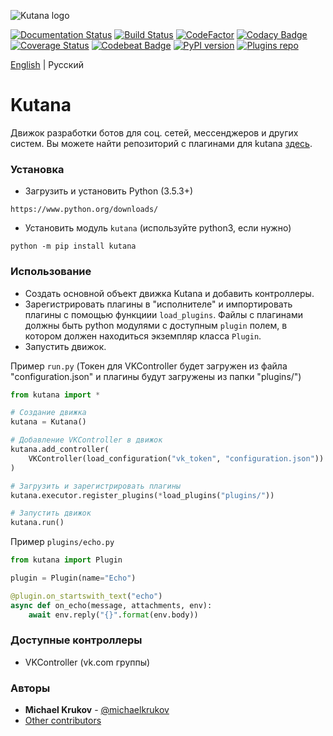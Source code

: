 ![Kutana logo](docs/_static/kutana-logo-512.png)

[![Documentation Status](https://readthedocs.org/projects/kutana/badge/?version=latest)](https://kutana.readthedocs.io/en/latest/?badge=latest)
[![Build Status](https://travis-ci.com/ekonda/kutana.svg?branch=master)](https://travis-ci.com/ekonda/kutana)
[![CodeFactor](https://www.codefactor.io/repository/github/ekonda/kutana/badge)](https://www.codefactor.io/repository/github/ekonda/kutana)
[![Codacy Badge](https://api.codacy.com/project/badge/Grade/3119bfb791604b9db38e8e7a13e1d415)](https://www.codacy.com/app/michaelkrukov/kutana?utm_source=github.com&amp;utm_medium=referral&amp;utm_content=ekonda/kutana&amp;utm_campaign=Badge_Grade)
[![Coverage Status](https://coveralls.io/repos/github/ekonda/kutana/badge.svg?branch=master)](https://coveralls.io/github/ekonda/kutana?branch=master)
[![Codebeat Badge](https://codebeat.co/badges/fd698be3-d0f9-4e3c-b235-1c3a3cdb98a9)](https://codebeat.co/projects/github-com-ekonda-kutana-master)
[![PyPI version](https://badge.fury.io/py/kutana.svg)](https://badge.fury.io/py/kutana)
[![Plugins repo](https://img.shields.io/badge/plugins-repo-green.svg)](https://github.com/ekonda/kutana-plugins)

[English](README.md) | Русский

# Kutana
Движок разработки ботов для соц. сетей, мессенджеров и других систем.
Вы можете найти репозиторий с плагинами для kutana [здесь](https://github.com/ekonda/kutana-plugins).

### Установка
- Загрузить и установить Рython (3.5.3+)

```
https://www.python.org/downloads/
```

- Установить модуль `kutana` (используйте python3, если нужно)

```
python -m pip install kutana
```

### Использование
- Создать основной объект движка Kutana и добавить контроллеры.
- Зарегистрировать плагины в "исполнителе" и импортировать плагины с помощью функциии `load_plugins`. Файлы c плагинами должны быть python модулями с доступным `plugin` полем, в котором должен находиться экземпляр класса `Plugin`. 
- Запустить движок.

Пример `run.py` (Токен для VKController будет загружен из файла
"configuration.json" и плагины будут загружены из папки "plugins/")
```py
from kutana import *

# Создание движка
kutana = Kutana()

# Добавление VKController в движок
kutana.add_controller(
    VKController(load_configuration("vk_token", "configuration.json"))
)

# Загрузить и зарегистрировать плагины
kutana.executor.register_plugins(*load_plugins("plugins/"))

# Запустить движок
kutana.run()
```


Пример `plugins/echo.py`
```py
from kutana import Plugin

plugin = Plugin(name="Echo")

@plugin.on_startswith_text("echo")
async def on_echo(message, attachments, env):
    await env.reply("{}".format(env.body))
```

### Доступные контроллеры
- VKController (vk.com группы)

### Авторы
- **Michael Krukov** - [@michaelkrukov](https://github.com/michaelkrukov)
- [Other contributors](CONTRIBUTORS.md)
